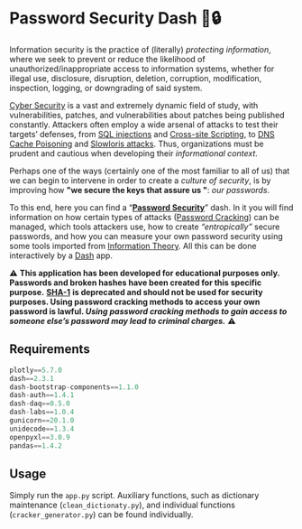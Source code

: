 # Password Security Dash 👾🔒

Information security is the practice of (literally) _protecting information_, where we seek to prevent or reduce the likelihood of unauthorized/inappropriate access to information systems, whether for illegal use, disclosure, disruption, deletion, corruption, modification, inspection, logging, or downgrading of said system.

[Cyber Security](https://en.wikipedia.org/wiki/Computer_security) is a vast and extremely dynamic field of study, with vulnerabilities, patches, and vulnerabilities about patches being published constantly. Attackers often employ a wide arsenal of attacks to test their targets’ defenses, from [SQL injections](https://en.wikipedia.org/wiki/SQL_injection) and [Cross-site Scripting](https://en.wikipedia.org/wiki/Cross-site_scripting), to [DNS Cache Poisoning](https://en.wikipedia.org/wiki/DNS_spoofing) and [Slowloris attacks](<https://en.wikipedia.org/wiki/Slowloris_(computer_security)>). Thus, organizations must be prudent and cautious when developing their _informational context_.

Perhaps one of the ways (certainly one of the most familiar to all of us) that we can begin to intervene in order to create a _culture of security_, is by improving how **"we secure the keys that assure us "**: _our passwords_.

To this end, here you can find a “[**Password Security**](http://password-security.airespucrs.org/)” dash. In it you will find information on how certain types of attacks ([Password Cracking](https://en.wikipedia.org/wiki/Password_cracking)) can be managed, which tools attackers use, how to create _“entropically”_ secure passwords, and how you can measure your own password security using some tools imported from [Information Theory](https://en.wikipedia.org/wiki/Information_theory). All this can be done interactively by a [Dash](https://plotly.com/dash/) app.

⚠️ **This application has been developed for educational purposes only. Passwords and broken hashes have been created for this specific purpose.** [**SHA-1**](https://en.wikipedia.org/wiki/SHA-1) **is deprecated and should not be used for security purposes. Using password cracking methods to access your own password is lawful. _Using password cracking methods to gain access to someone else’s password may lead to criminal charges._** ⚠️

## Requirements

```python
plotly==5.7.0
dash==2.3.1
dash-bootstrap-components==1.1.0
dash-auth==1.4.1
dash-daq==0.5.0
dash-labs==1.0.4
gunicorn==20.1.0
unidecode==1.3.4
openpyxl==3.0.9
pandas==1.4.2
```

## Usage

Simply run the `app.py` script. Auxiliary functions, such as dictionary maintenance (`clean_dictionaty.py`), and individual functions (`cracker_generator.py`) can be found individually.
